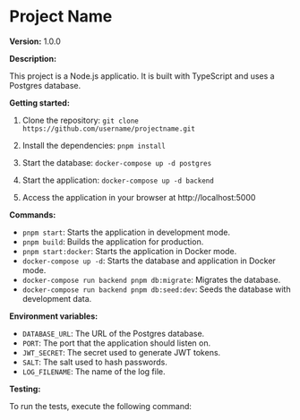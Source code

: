 # Project Name

**Version:** 1.0.0

**Description:**

This project is a Node.js applicatio. It is built with TypeScript and uses a Postgres database.

**Getting started:**

1. Clone the repository: `git clone https://github.com/username/projectname.git`

2. Install the dependencies: `pnpm install`

3. Start the database: `docker-compose up -d postgres`

4. Start the application: `docker-compose up -d backend`

5. Access the application in your browser at http://localhost:5000

**Commands:**

* `pnpm start`: Starts the application in development mode.
* `pnpm build`: Builds the application for production.
* `pnpm start:docker`: Starts the application in Docker mode.
* `docker-compose up -d`: Starts the database and application in Docker mode.
* `docker-compose run backend pnpm db:migrate`: Migrates the database.
* `docker-compose run backend pnpm db:seed:dev`: Seeds the database with development data.

**Environment variables:**

* `DATABASE_URL`: The URL of the Postgres database.
* `PORT`: The port that the application should listen on.
* `JWT_SECRET`: The secret used to generate JWT tokens.
* `SALT`: The salt used to hash passwords.
* `LOG_FILENAME`: The name of the log file.

**Testing:**

To run the tests, execute the following command:
